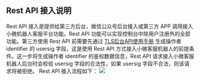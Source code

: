 ## Rest API 接入说明

Rest API 接入是提供给第三方后台，微信公众号后台接入或第三方 APP 调用接入小微机器人客服平台功能。Rest API 功能可以实现控制台中除用户注册外的全部功能。第三方使用 Rest API 前需要先通过 [TLS后台API使用手册](http://tcecqpoc.fsphere.cn/document/product/269/1510) 生成操作者 identifier 的 usersig 字段，这是使用 Rest API 方式接入小微客服机器人的前提条件。这一步将生成操作者 identifier 的鉴权数据信息，Rest API 请求接入小微客服机器人后台时会校验 usersig 字段的合法性，如果 usersig 字段不合法，则该请求将被拒绝。
Rest API 接入流程如下：
![](http://imgcache.tcecqpoc.fsphere.cn/image/mc.qcloudimg.com/static/img/6ee9c38421513642266ed50c2de89a1e/image.png)






